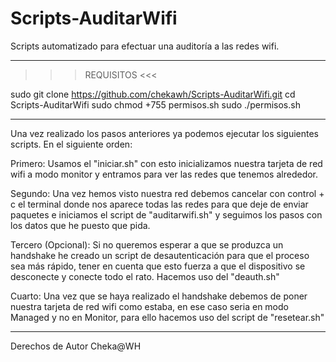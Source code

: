 # Scripts-AuditarWifi
Scripts automatizado para efectuar una auditoría a las redes wifi. 

-------------------------------------------------------------------------------------------------------------------------------

>>> REQUISITOS <<<

sudo git clone https://github.com/chekawh/Scripts-AuditarWifi.git
cd Scripts-AuditarWifi
sudo chmod +755 permisos.sh
sudo ./permisos.sh

-------------------------------------------------------------------------------------------------------------------------------

Una vez realizado los pasos anteriores ya podemos ejecutar los siguientes scripts. En el siguiente orden:

Primero:
Usamos el "iniciar.sh" con esto inicializamos nuestra tarjeta de red wifi a modo monitor y entramos para ver las redes que tenemos alrededor.

Segundo:
Una vez hemos visto nuestra red debemos cancelar con control + c el terminal donde nos aparece todas las redes para que deje de enviar paquetes e iniciamos el script de "auditarwifi.sh" y seguimos los pasos con los datos que he puesto que pida.

Tercero (Opcional):
Si no queremos esperar a que se produzca un handshake he creado un script de desautenticación para que el proceso sea más rápido, tener en cuenta que esto fuerza a que el dispositivo se desconecte y conecte todo el rato. Hacemos uso del "deauth.sh"

Cuarto:
Una vez que se haya realizado el handshake debemos de poner nuestra tarjeta de red wifi como estaba, en ese caso seria en modo Managed y no en Monitor, para ello hacemos uso del script de "resetear.sh"

-------------------------------------------------------------------------------------------------------------------------------

Derechos de Autor Cheka@WH
